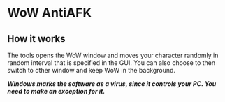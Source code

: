 # WoW AntiAFK
 
## How it works
The tools opens the WoW window and moves your character randomly in random interval that is specified in the GUI. You can also choose to then switch to other window and keep WoW in the background.

***Windows marks the software as a virus, since it controls your PC. You need to make an exception for it.***
